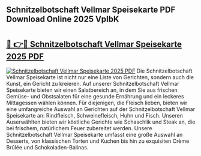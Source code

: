 ## Schnitzelbotschaft Vellmar Speisekarte PDF Download Online 2025 VpIbK

# <h2><a href="http://gceeba.nevu.top/?p=Schnitzelbotschaft+Vellmar+Speisekarte">🔗 👉🔴 Schnitzelbotschaft Vellmar Speisekarte 2025 PDF</a></h2>

[![Schnitzelbotschaft Vellmar Speisekarte 2025 PDF](https://i.imgur.com/dBaPXMq.png)](http://gceeba.nevu.top/?p=Schnitzelbotschaft+Vellmar+Speisekarte)
Die Schnitzelbotschaft Vellmar Speisekarte ist nicht nur eine Liste von Gerichten, sondern auch die Kunst, ein Gericht zu kreieren. Auf unserer Schnitzelbotschaft Vellmar Speisekarte bieten wir einen Salatbereich an, in dem Sie aus frischen Gemüse- und Obstsalaten für eine gesunde Ernährung und ein leckeres Mittagessen wählen können. Für diejenigen, die Fleisch lieben, bieten wir eine umfangreiche Auswahl an Gerichten auf der Schnitzelbotschaft Vellmar Speisekarte an: Rindfleisch, Schweinefleisch, Huhn und Fisch. Unseren Auserwählten bieten wir köstliche Gerichte wie Schaschlik und Steak an, die bei frischem, natürlichem Feuer zubereitet werden. Unsere Schnitzelbotschaft Vellmar Speisekarte umfasst eine große Auswahl an Desserts, von klassischen Torten und Kuchen bis hin zu exquisiten Crème Brûlée und Schokoladen-Balinas.
